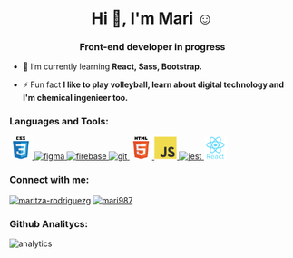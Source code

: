 <h1 align="center">Hi 👋, I'm Mari ☺️ </h1>
<h3 align="center">Front-end developer in progress</h3>

<!--<p align="left"> <img src="https://komarev.com/ghpvc/?username=mariperu&label=Profile%20views&color=0e75b6&style=flat" alt="mariperu" /> </p>-->

- 🌱 I’m currently learning **React, Sass, Bootstrap.**

- ⚡ Fun fact **I like to play volleyball, learn about digital technology and I'm chemical ingenieer too.**

<h3 align="left">Languages and Tools:</h3>
<p align="left"> <a href="https://www.w3schools.com/css/" target="_blank"> <img src="https://raw.githubusercontent.com/devicons/devicon/master/icons/css3/css3-original-wordmark.svg" alt="css3" width="40" height="40"/> </a> <a href="https://www.figma.com/" target="_blank"> <img src="https://www.vectorlogo.zone/logos/figma/figma-icon.svg" alt="figma" width="40" height="40"/> </a> <a href="https://firebase.google.com/" target="_blank"> <img src="https://www.vectorlogo.zone/logos/firebase/firebase-icon.svg" alt="firebase" width="40" height="40"/> </a> <a href="https://git-scm.com/" target="_blank"> <img src="https://www.vectorlogo.zone/logos/git-scm/git-scm-icon.svg" alt="git" width="40" height="40"/> </a> <a href="https://www.w3.org/html/" target="_blank"> <img src="https://raw.githubusercontent.com/devicons/devicon/master/icons/html5/html5-original-wordmark.svg" alt="html5" width="40" height="40"/> </a> <a href="https://developer.mozilla.org/en-US/docs/Web/JavaScript" target="_blank"> <img src="https://raw.githubusercontent.com/devicons/devicon/master/icons/javascript/javascript-original.svg" alt="javascript" width="40" height="40"/> </a> <a href="https://jestjs.io" target="_blank"> <img src="https://www.vectorlogo.zone/logos/jestjsio/jestjsio-icon.svg" alt="jest" width="40" height="40"/> </a> <a href="https://reactjs.org/" target="_blank"> <img src="https://raw.githubusercontent.com/devicons/devicon/master/icons/react/react-original-wordmark.svg" alt="react" width="40" height="40"/> </a> </p>

<h3 align="left">Connect with me:</h3>
<p align="left">
<a href="https://linkedin.com/in/maritza-rodriguezg" target="blank"><img align="center" src="https://raw.githubusercontent.com/rahuldkjain/github-profile-readme-generator/master/src/images/icons/Social/linked-in-alt.svg" alt="maritza-rodriguezg" height="20" width="30" /></a>
<a href="https://www.hackerrank.com/mari987" target="blank"><img align="center" src="https://raw.githubusercontent.com/rahuldkjain/github-profile-readme-generator/master/src/images/icons/Social/hackerrank.svg" alt="mari987" height="20" width="30" /></a>
</p>

<h3 align="left">Github Analitycs:</h3>
<img src="https://github-readme-stats.vercel.app/api?username=Mariperu&theme=tokyonight&show_icons=true" alt="analytics"/>


<!--[![Mari's GitHub stats](https://github-readme-stats.vercel.app/api?username=Mariperu&theme=tokyonight&show_icons=true)
(https://github.com/anuraghazra/github-readme-stats)-->

<!--
### ✨ Hi there 👋

**Mariperu/Mariperu** is a ✨ _special_ ✨ repository because its `README.md` (this file) appears on your GitHub profile.

Here are some ideas to get you started:

- 🔭 I’m currently working on ...
- 🌱 I’m currently learning ...
- 👯 I’m looking to collaborate on ...
- 🤔 I’m looking for help with ...
- 💬 Ask me about ...
- 📫 How to reach me: ...
- 😄 Pronouns: ...
- ⚡ Fun fact: ...







-->
